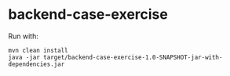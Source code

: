 # backend-case-exercise
Run with: 

```$xslt
mvn clean install
java -jar target/backend-case-exercise-1.0-SNAPSHOT-jar-with-dependencies.jar
```